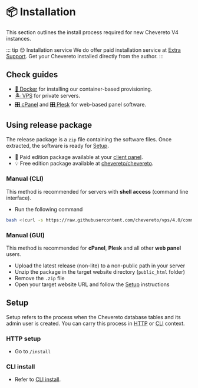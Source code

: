 # 📦 Installation

This section outlines the install process required for new Chevereto V4 instances.

::: tip 😊 Installation service
We do offer paid installation service at [Extra Support](https://chevereto.com/support). Get your Chevereto installed directly from the author.
:::

## Check guides

* [🐋 Docker](../../guides/docker/README.md) for installing our container-based provisioning.
* [🏝 VPS](../../guides/server/vps.md) for private servers.
* [🎛 cPanel](../../guides/cpanel/README.md) and [🎛 Plesk](../../guides/plesk/README.md) for web-based panel software.

## Using release package

The release package is a `zip` file containing the software files. Once extracted, the software is ready for [Setup](#setup).

* 👑 Paid edition package available at your [client panel](https://chevereto.com/panel/downloads).
* 💡 Free edition package available at [chevereto/chevereto](https://github.com/chevereto/chevereto/releases).

### Manual (CLI)

This method is recommended for servers with **shell access** (command line interface).

* Run the following command

```sh
bash <(curl -s https://raw.githubusercontent.com/chevereto/vps/4.0/common/get.sh)
```

### Manual (GUI)

This method is recommended for **cPanel**, **Plesk** and all other **web panel** users.

* Upload the latest release (non-lite) to a non-public path in your server
* Unzip the package in the target website directory (`public_html` folder)
* Remove the `.zip` file
* Open your target website URL and follow the [Setup](#setup) instructions

## Setup

Setup refers to the process when the Chevereto database tables and its admin user is created. You can carry this process in [HTTP](#http-setup) or [CLI](#cli-install) context.

### HTTP setup

* Go to `/install`

### CLI install

* Refer to [CLI install](../reference/cli.md#install).

